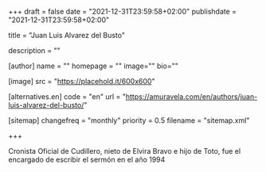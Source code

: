 +++
draft = false
date = "2021-12-31T23:59:58+02:00"
publishdate = "2021-12-31T23:59:58+02:00"

title = "Juan Luis Alvarez del Busto"

description = ""

[author]
    name = ""
    homepage = ""
    image=""
    bio=""

[image]
    src = "https://placehold.it/600x600"

[alternatives.en]
    code = "en"
    url = "https://amuravela.com/en/authors/juan-luis-alvarez-del-busto/"

[sitemap]
  changefreq = "monthly"
  priority = 0.5
  filename = "sitemap.xml"

+++

Cronista Oficial de Cudillero, nieto de Elvira Bravo e hijo de Toto, fue el encargado de escribir el sermón en el año 1994